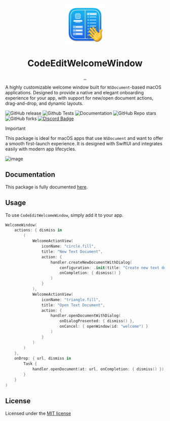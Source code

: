 <p align="center">
  <img src="https://github.com/CodeEditApp/CodeEditWelcomeWindow/blob/main/.github/WelcomeWindow-Icon-128@2x.png?raw=true" height="128">
  <h1 align="center">CodeEditWelcomeWindow</h1>
</p>

<p align="center">
  <a aria-label="Follow CodeEdit on X" href="https://x.com/CodeEditApp" target="_blank">
    <img alt="" src="https://img.shields.io/badge/Follow%20@CodeEditApp-black.svg?style=for-the-badge&logo=X">
  </a>
  <a aria-label="Join the community on Discord" href="https://discord.gg/vChUXVf9Em" target="_blank">
    <img alt="" src="https://img.shields.io/badge/Join%20the%20community-black.svg?style=for-the-badge&logo=Discord">
  </a>
  <a aria-label="Read the Documentation" href="https://codeeditapp.github.io/CodeEditWelcomeWindow/documentation/codeeditwelcomewindow/" target="_blank">
    <img alt="" src="https://img.shields.io/badge/Documentation-black.svg?style=for-the-badge&logo=readthedocs&logoColor=blue">
  </a>
</p>

A highly customizable welcome window built for `NSDocument`-based macOS applications. Designed to provide a native and elegant onboarding experience for your app, with support for new/open document actions, drag-and-drop, and dynamic layouts.

![GitHub release](https://img.shields.io/github/v/release/CodeEditApp/CodeEditWelcomeWindow?color=orange&label=latest%20release&sort=semver&style=flat-square)
![Github Tests](https://img.shields.io/github/actions/workflow/status/CodeEditApp/CodeEditWelcomeWindow/tests.yml?branch=main&label=tests&style=flat-square)
![Documentation](https://img.shields.io/github/actions/workflow/status/CodeEditApp/CodeEditWelcomeWindow/build-documentation.yml?branch=main&label=docs&style=flat-square)
![GitHub Repo stars](https://img.shields.io/github/stars/CodeEditApp/CodeEditWelcomeWindow?style=flat-square)
![GitHub forks](https://img.shields.io/github/forks/CodeEditApp/CodeEditWelcomeWindow?style=flat-square)
[![Discord Badge](https://img.shields.io/discord/951544472238444645?color=5865F2&label=Discord&logo=discord&logoColor=white&style=flat-square)](https://discord.gg/vChUXVf9Em)

> [!IMPORTANT]
> This package is ideal for macOS apps that use `NSDocument` and want to offer a smooth first-launch experience. It is designed with SwiftUI and integrates easily with modern app lifecycles.

![image](https://github.com/user-attachments/assets/0e0dbaaa-3b2a-4132-b073-5b8971750668)

## Documentation

This package is fully documented [here](https://codeeditapp.github.io/CodeEditWelcomeWindow/documentation/codeeditwelcomewindow/).

## Usage

To use `CodeEditWelcomeWindow`, simply add it to your app.

```swift
WelcomeWindow(
    actions: { dismiss in
        (
            WelcomeActionView(
                iconName: "circle.fill",
                title: "New Text Document",
                action: {
                    handler.createNewDocumentWithDialog(
                        configuration: .init(title: "Create new text document"),
                        onCompletion: { dismiss() }
                    )
                }
            ),
            WelcomeActionView(
                iconName: "triangle.fill",
                title: "Open Text Document",
                action: {
                    handler.openDocumentWithDialog(
                        onDialogPresented: { dismiss() },
                        onCancel: { openWindow(id: "welcome") }
                    )
                }
            )
        )
    },
    onDrop: { url, dismiss in
        Task {
            handler.openDocument(at: url, onCompletion: { dismiss() })
        }
    }
)
```

## License

Licensed under the [MIT license](https://github.com/CodeEditApp/CodeEditWelcomeWindow/blob/main/LICENSE.md)

